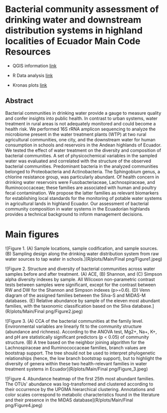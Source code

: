 # Bacterial community assessment of drinking water and downstream distribution systems in highland localities of Ecuador Main Code Resources

-   QGIS information [link](https://github.com/EcuadorianMP/Drinking-Water-Microbiome/tree/main/QGIS)

-   R Data analysis [link](https://github.com/EcuadorianMP/Drinking-Water-Microbiome/tree/main/R)

-   Kronas plots [link](https://github.com/EcuadorianMP/Drinking-Water-Microbiome/tree/main/R/plots/Supplmental/Kronas)

## Abstract

Bacterial communities in drinking water provide a gauge to measure quality and confer insights into public health. In contrast to urban systems, water treatment in rural areas is not adequately monitored and could become a health risk. We performed 16S rRNA amplicon sequencing to analyze the microbiome present in the water treatment plants (WTP) at two rural agricultural communities, one city, and the downstream water for human consumption in schools and reservoirs in the Andean highlands of Ecuador. We tested the effect of water treatment on the diversity and composition of bacterial communities. A set of physicochemical variables in the sampled water was evaluated and correlated with the structure of the observed bacterial communities. Predominant bacteria in the analyzed communities belonged to Proteobacteria and Actinobacteria. The Sphingobium genus, a chlorine resistance group, was particularly abundant. Of health concern in drinking water reservoirs were Fusobacteriaceae, Lachnospiraceae, and Ruminococcaceae; these families are associated with human and poultry fecal contamination. We propose the latter families as relevant biomarkers for establishing local standards for the monitoring of potable water systems in agricultural lands in highland Ecuador. Our assessment of bacterial community composition in water systems in the Ecuadorian highlands provides a technical background to inform management decisions.

# Main figures

![Figure 1. (A) Sample locations, sample codification, and sample sources. (B) Sampling design along the drinking water distribution system from raw water sources to tap water in schools.](R/plots/Main/Final png/Figure1.jpeg)

![Figure 2. Structure and diversity of bacterial communities across water samples before and after treatment. (A) ACE, (B) Shannon, and (C) Simpson alpha diversity indexes by sample. All Wilcoxon non-parametric contrast tests between samples were significant, except for the contrast between RW and DW for the Shannon and Simpson indexes (p>=0.6). (D) Venn diagram of the assigned families between the Silva-S and MiDAS-M databases. (E) Relative abundance by sample of the eleven most abundant families, with the taxonomic classification based on the Silva database.](R/plots/Main/Final png/Figure2.jpeg)

![Figure 3. (A) CCA of the bacterial communities at the family level. Environmental variables are linearly fit to the community structure (abundance and richness). According to the ANOVA test, Mg2+, Na+, K+, and pH are statistically significant predictors (p < 0.05) of community structure. (B) A tree based on the neighbor joining algorithm for the Lachnospiraceae and Ruminococcaceae families, branch values are bootstrap support. The tree should not be used to interpret phylogenetic relationships (hence, the low branch bootstrap support), but to highlight the diversity of genera within these two health-relevant families in water treatment systems in Ecuador](R/plots/Main/Final png/Figure_3.jpeg)


![Figure 4. Abundance heatmap of the first 25th most abundant families. The OTUs' abundance was log-transformed and clustered according to their occurrence by the UPGMA hierarchical clustering. Annotations and color scales correspond to metabolic characteristics found in the literature and their presence in the MiDAS database](R/plots/Main/Final png/Figure4.jpeg)
